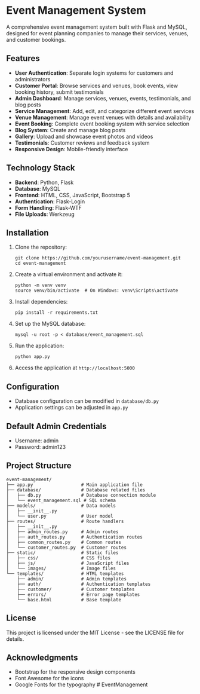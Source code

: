 # Event Management System

A comprehensive event management system built with Flask and MySQL, designed for event planning companies to manage their services, venues, and customer bookings.

## Features

- **User Authentication**: Separate login systems for customers and administrators
- **Customer Portal**: Browse services and venues, book events, view booking history, submit testimonials
- **Admin Dashboard**: Manage services, venues, events, testimonials, and blog posts
- **Service Management**: Add, edit, and categorize different event services
- **Venue Management**: Manage event venues with details and availability
- **Event Booking**: Complete event booking system with service selection
- **Blog System**: Create and manage blog posts
- **Gallery**: Upload and showcase event photos and videos
- **Testimonials**: Customer reviews and feedback system
- **Responsive Design**: Mobile-friendly interface

## Technology Stack

- **Backend**: Python, Flask
- **Database**: MySQL
- **Frontend**: HTML, CSS, JavaScript, Bootstrap 5
- **Authentication**: Flask-Login
- **Form Handling**: Flask-WTF
- **File Uploads**: Werkzeug

## Installation

1. Clone the repository:
   ```
   git clone https://github.com/yourusername/event-management.git
   cd event-management
   ```

2. Create a virtual environment and activate it:
   ```
   python -m venv venv
   source venv/bin/activate  # On Windows: venv\Scripts\activate
   ```

3. Install dependencies:
   ```
   pip install -r requirements.txt
   ```

4. Set up the MySQL database:
   ```
   mysql -u root -p < database/event_management.sql
   ```

5. Run the application:
   ```
   python app.py
   ```

6. Access the application at `http://localhost:5000`

## Configuration

- Database configuration can be modified in `database/db.py`
- Application settings can be adjusted in `app.py`

## Default Admin Credentials

- Username: admin
- Password: admin123

## Project Structure

```
event-management/
├── app.py                  # Main application file
├── database/               # Database related files
│   ├── db.py               # Database connection module
│   └── event_management.sql # SQL schema
├── models/                 # Data models
│   ├── __init__.py
│   └── user.py             # User model
├── routes/                 # Route handlers
│   ├── __init__.py
│   ├── admin_routes.py     # Admin routes
│   ├── auth_routes.py      # Authentication routes
│   ├── common_routes.py    # Common routes
│   └── customer_routes.py  # Customer routes
├── static/                 # Static files
│   ├── css/                # CSS files
│   ├── js/                 # JavaScript files
│   └── images/             # Image files
└── templates/              # HTML templates
    ├── admin/              # Admin templates
    ├── auth/               # Authentication templates
    ├── customer/           # Customer templates
    ├── errors/             # Error page templates
    └── base.html           # Base template
```

## License

This project is licensed under the MIT License - see the LICENSE file for details.

## Acknowledgments

- Bootstrap for the responsive design components
- Font Awesome for the icons
- Google Fonts for the typography # EventManagement
